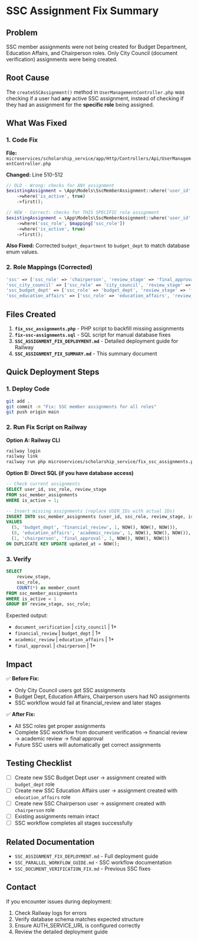 # SSC Assignment Fix Summary

## Problem

SSC member assignments were not being created for Budget Department, Education Affairs, and Chairperson roles. Only City Council (document verification) assignments were being created.

## Root Cause

The `createSSCAssignment()` method in `UserManagementController.php` was checking if a user had **any** active SSC assignment, instead of checking if they had an assignment for the **specific role** being assigned.

## What Was Fixed

### 1. Code Fix

**File:** `microservices/scholarship_service/app/Http/Controllers/Api/UserManagementController.php`

**Changed:** Line 510-512

```php
// OLD - Wrong: checks for ANY assignment
$existingAssignment = \App\Models\SscMemberAssignment::where('user_id', $userId)
    ->where('is_active', true)
    ->first();

// NEW - Correct: checks for THIS SPECIFIC role assignment
$existingAssignment = \App\Models\SscMemberAssignment::where('user_id', $userId)
    ->where('ssc_role', $mapping['ssc_role'])
    ->where('is_active', true)
    ->first();
```

**Also Fixed:** Corrected `budget_department` to `budget_dept` to match database enum values.

### 2. Role Mappings (Corrected)

```php
'ssc' => ['ssc_role' => 'chairperson', 'review_stage' => 'final_approval']
'ssc_city_council' => ['ssc_role' => 'city_council', 'review_stage' => 'document_verification']
'ssc_budget_dept' => ['ssc_role' => 'budget_dept', 'review_stage' => 'financial_review']
'ssc_education_affairs' => ['ssc_role' => 'education_affairs', 'review_stage' => 'academic_review']
```

## Files Created

1. **`fix_ssc_assignments.php`** - PHP script to backfill missing assignments
2. **`fix-ssc-assignments.sql`** - SQL script for manual database fixes
3. **`SSC_ASSIGNMENT_FIX_DEPLOYMENT.md`** - Detailed deployment guide for Railway
4. **`SSC_ASSIGNMENT_FIX_SUMMARY.md`** - This summary document

## Quick Deployment Steps

### 1. Deploy Code

```bash
git add .
git commit -m "Fix: SSC member assignments for all roles"
git push origin main
```

### 2. Run Fix Script on Railway

**Option A: Railway CLI**

```bash
railway login
railway link
railway run php microservices/scholarship_service/fix_ssc_assignments.php
```

**Option B: Direct SQL (if you have database access)**

```sql
-- Check current assignments
SELECT user_id, ssc_role, review_stage
FROM ssc_member_assignments
WHERE is_active = 1;

-- Insert missing assignments (replace USER_IDs with actual IDs)
INSERT INTO ssc_member_assignments (user_id, ssc_role, review_stage, is_active, assigned_at, created_at, updated_at)
VALUES
  (5, 'budget_dept', 'financial_review', 1, NOW(), NOW(), NOW()),
  (8, 'education_affairs', 'academic_review', 1, NOW(), NOW(), NOW()),
  (1, 'chairperson', 'final_approval', 1, NOW(), NOW(), NOW())
ON DUPLICATE KEY UPDATE updated_at = NOW();
```

### 3. Verify

```sql
SELECT
    review_stage,
    ssc_role,
    COUNT(*) as member_count
FROM ssc_member_assignments
WHERE is_active = 1
GROUP BY review_stage, ssc_role;
```

Expected output:

- `document_verification` | `city_council` | 1+
- `financial_review` | `budget_dept` | 1+
- `academic_review` | `education_affairs` | 1+
- `final_approval` | `chairperson` | 1+

## Impact

✅ **Before Fix:**

- Only City Council users got SSC assignments
- Budget Dept, Education Affairs, Chairperson users had NO assignments
- SSC workflow would fail at financial_review and later stages

✅ **After Fix:**

- All SSC roles get proper assignments
- Complete SSC workflow from document verification → financial review → academic review → final approval
- Future SSC users will automatically get correct assignments

## Testing Checklist

- [ ] Create new SSC Budget Dept user → assignment created with `budget_dept` role
- [ ] Create new SSC Education Affairs user → assignment created with `education_affairs` role
- [ ] Create new SSC Chairperson user → assignment created with `chairperson` role
- [ ] Existing assignments remain intact
- [ ] SSC workflow completes all stages successfully

## Related Documentation

- `SSC_ASSIGNMENT_FIX_DEPLOYMENT.md` - Full deployment guide
- `SSC_PARALLEL_WORKFLOW_GUIDE.md` - SSC workflow documentation
- `SSC_DOCUMENT_VERIFICATION_FIX.md` - Previous SSC fixes

## Contact

If you encounter issues during deployment:

1. Check Railway logs for errors
2. Verify database schema matches expected structure
3. Ensure AUTH_SERVICE_URL is configured correctly
4. Review the detailed deployment guide
